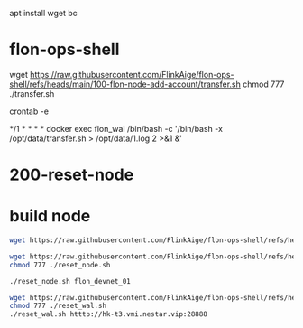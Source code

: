 
apt install wget bc

# flon-ops-shell

wget https://raw.githubusercontent.com/FlinkAige/flon-ops-shell/refs/heads/main/100-flon-node-add-account/transfer.sh
chmod 777 ./transfer.sh

crontab -e

*/1 * * * *  docker exec flon_wal /bin/bash -c '/bin/bash -x /opt/data/transfer.sh > /opt/data/1.log 2 >&1 &'

# 200-reset-node

#  build node
```bash
wget https://raw.githubusercontent.com/FlinkAige/flon-ops-shell/refs/heads/main/200-reset-node/build_node.sh

```

```bash
wget https://raw.githubusercontent.com/FlinkAige/flon-ops-shell/refs/heads/main/200-reset-node/reset_node.sh
chmod 777 ./reset_node.sh

./reset_node.sh flon_devnet_01

```



```bash
wget https://raw.githubusercontent.com/FlinkAige/flon-ops-shell/refs/heads/main/200-reset-node/reset_wal.sh
chmod 777 ./reset_wal.sh
./reset_wal.sh htttp://hk-t3.vmi.nestar.vip:28888
```